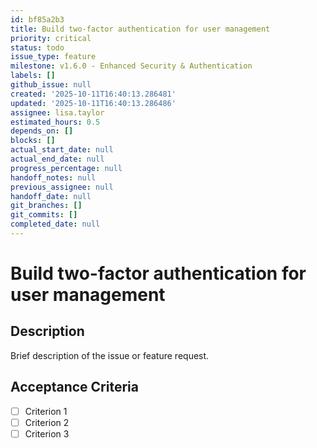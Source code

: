 ```yaml
---
id: bf85a2b3
title: Build two-factor authentication for user management
priority: critical
status: todo
issue_type: feature
milestone: v1.6.0 - Enhanced Security & Authentication
labels: []
github_issue: null
created: '2025-10-11T16:40:13.286481'
updated: '2025-10-11T16:40:13.286486'
assignee: lisa.taylor
estimated_hours: 0.5
depends_on: []
blocks: []
actual_start_date: null
actual_end_date: null
progress_percentage: null
handoff_notes: null
previous_assignee: null
handoff_date: null
git_branches: []
git_commits: []
completed_date: null
---
```


# Build two-factor authentication for user management

## Description

Brief description of the issue or feature request.

## Acceptance Criteria

- [ ] Criterion 1
- [ ] Criterion 2
- [ ] Criterion 3